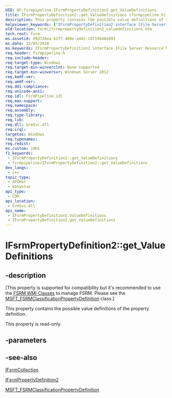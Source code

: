 ```yaml
---
UID: NF:fsrmpipeline.IFsrmPropertyDefinition2.get_ValueDefinitions
title: IFsrmPropertyDefinition2::get_ValueDefinitions (fsrmpipeline.h)
description: This property contains the possible value definitions of the property definition.
helpviewer_keywords: ["IFsrmPropertyDefinition2 interface [File Server Resource Manager]","ValueDefinitions property","IFsrmPropertyDefinition2.ValueDefinitions","IFsrmPropertyDefinition2.get_ValueDefinitions","IFsrmPropertyDefinition2::ValueDefinitions","IFsrmPropertyDefinition2::get_ValueDefinitions","ValueDefinitions property [File Server Resource Manager]","ValueDefinitions property [File Server Resource Manager]","IFsrmPropertyDefinition2 interface","fs.ifsrmpropertydefinition2_valuedefinitions","fsrm.ifsrmpropertydefinition2_valuedefinitions","fsrmpipeline/IFsrmPropertyDefinition2::ValueDefinitions","fsrmpipeline/IFsrmPropertyDefinition2::get_ValueDefinitions","get_ValueDefinitions"]
old-location: fsrm\ifsrmpropertydefinition2_valuedefinitions.htm
tech.root: fsrm
ms.assetid: d9d726ea-62f7-489e-a442-c8719648e893
ms.date: 12/05/2018
ms.keywords: IFsrmPropertyDefinition2 interface [File Server Resource Manager],ValueDefinitions property, IFsrmPropertyDefinition2.ValueDefinitions, IFsrmPropertyDefinition2.get_ValueDefinitions, IFsrmPropertyDefinition2::ValueDefinitions, IFsrmPropertyDefinition2::get_ValueDefinitions, ValueDefinitions property [File Server Resource Manager], ValueDefinitions property [File Server Resource Manager],IFsrmPropertyDefinition2 interface, fs.ifsrmpropertydefinition2_valuedefinitions, fsrm.ifsrmpropertydefinition2_valuedefinitions, fsrmpipeline/IFsrmPropertyDefinition2::ValueDefinitions, fsrmpipeline/IFsrmPropertyDefinition2::get_ValueDefinitions, get_ValueDefinitions
req.header: fsrmpipeline.h
req.include-header: 
req.target-type: Windows
req.target-min-winverclnt: None supported
req.target-min-winversvr: Windows Server 2012
req.kmdf-ver: 
req.umdf-ver: 
req.ddi-compliance: 
req.unicode-ansi: 
req.idl: FsrmPipeline.idl
req.max-support: 
req.namespace: 
req.assembly: 
req.type-library: 
req.lib: 
req.dll: SrmSvc.dll
req.irql: 
targetos: Windows
req.typenames: 
req.redist: 
ms.custom: 19H1
f1_keywords:
 - IFsrmPropertyDefinition2::get_ValueDefinitions
 - fsrmpipeline/IFsrmPropertyDefinition2::get_ValueDefinitions
dev_langs:
 - c++
topic_type:
 - APIRef
 - kbSyntax
api_type:
 - COM
api_location:
 - SrmSvc.dll
api_name:
 - IFsrmPropertyDefinition2.ValueDefinitions
 - IFsrmPropertyDefinition2.get_ValueDefinitions
---
```


# IFsrmPropertyDefinition2::get_ValueDefinitions


## -description

<p class="CCE_Message">[This property is supported for compatibility but it's recommended to use the 
    <a href="https://docs.microsoft.com/previous-versions/windows/desktop/fsrm/fsrm-wmi-classes">FSRM WMI Classes</a> to manage FSRM. Please see the 
    <a href="https://docs.microsoft.com/previous-versions/windows/desktop/fsrm/msft-fsrmclassificationpropertydefinition">MSFT_FSRMClassificationPropertyDefinition</a> 
    class.]

This property contains the possible value definitions of the property definition.

This property is read-only.

## -parameters

## -see-also

<a href="https://docs.microsoft.com/previous-versions/windows/desktop/api/fsrm/nn-fsrm-ifsrmcollection">IFsrmCollection</a>



<a href="https://docs.microsoft.com/previous-versions/windows/desktop/api/fsrmpipeline/nn-fsrmpipeline-ifsrmpropertydefinition2">IFsrmPropertyDefinition2</a>



<a href="https://docs.microsoft.com/previous-versions/windows/desktop/fsrm/msft-fsrmclassificationpropertydefinition">MSFT_FSRMClassificationPropertyDefinition</a>

